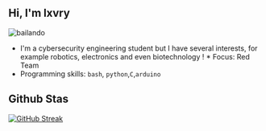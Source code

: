 ## Hi, I'm lxvry
![bailando](https://media.tenor.com/S61VCO73mOAAAAAj/linux-tux.gif)   
* I'm a cybersecurity engineering student but I have several interests, for example robotics, electronics and even biotechnology                                                                                                                                            !    * Focus: Red Team                    
* Programming skills: `bash`, `python`,`C`,`arduino` 
## Github Stas

[![GitHub Streak](https://github-readme-streak-stats.herokuapp.com?user=Lxvry&theme=radical&hide_border=true&date_format=j%2Fn%5B%2FY%5D)](https://git.io/streak-stats)


